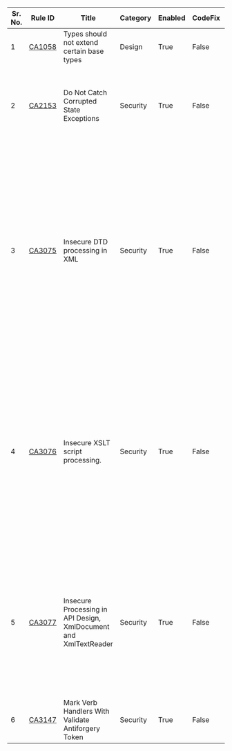 
Sr. No. | Rule ID | Title | Category | Enabled | CodeFix | Description |
--------|---------|-------|----------|---------|---------|--------------------------------------------------------------------------------------------------------------|
1 | [CA1058](https://docs.microsoft.com/visualstudio/code-quality/ca1058) | Types should not extend certain base types | Design | True | False | An externally visible type extends certain base types. Use one of the alternatives. |
2 | [CA2153](https://docs.microsoft.com/visualstudio/code-quality/ca2153) | Do Not Catch Corrupted State Exceptions | Security | True | False | Catching corrupted state exceptions could mask errors (such as access violations), resulting in inconsistent state of execution or making it easier for attackers to compromise system. Instead, catch and handle a more specific set of exception type(s) or re-throw the exception |
3 | [CA3075](https://docs.microsoft.com/visualstudio/code-quality/ca3075) | Insecure DTD processing in XML | Security | True | False | Using XmlTextReader.Load(), creating an insecure XmlReaderSettings instance when invoking XmlReader.Create(), setting the InnerXml property of the XmlDocument and enabling DTD processing using XmlUrlResolver insecurely can lead to information disclosure. Replace it with a call to the Load() method overload that takes an XmlReader instance, use XmlReader.Create() to accept XmlReaderSettings arguments or consider explicitly setting secure values. The DataViewSettingCollectionString property of DataViewManager should always be assigned from a trusted source, the DtdProcessing property should be set to false, and the XmlResolver property should be changed to XmlSecureResolver or null.  |
4 | [CA3076](https://docs.microsoft.com/visualstudio/code-quality/ca3076) | Insecure XSLT script processing. | Security | True | False | Providing an insecure XsltSettings instance and an insecure XmlResolver instance to XslCompiledTransform.Load method is potentially unsafe as it allows processing script within XSL, which on an untrusted XSL input may lead to malicious code execution. Either replace the insecure XsltSettings argument with XsltSettings.Default or an instance that has disabled document function and script execution, or replace the XmlResolver argurment with null or an XmlSecureResolver instance. This message may be suppressed if the input is known to be from a trusted source and external resource resolution from locations that are not known in advance must be supported. |
5 | [CA3077](https://docs.microsoft.com/visualstudio/code-quality/ca3077) | Insecure Processing in API Design, XmlDocument and XmlTextReader | Security | True | False | Enabling DTD processing on all instances derived from XmlTextReader or  XmlDocument and using XmlUrlResolver for resolving external XML entities may lead to information disclosure. Ensure to set the XmlResolver property to null, create an instance of XmlSecureResolver when processing untrusted input, or use XmlReader.Create method with a secure XmlReaderSettings argument. Unless you need to enable it, ensure the DtdProcessing property is set to false.  |
6 | [CA3147](https://docs.microsoft.com/visualstudio/code-quality/ca3147) | Mark Verb Handlers With Validate Antiforgery Token | Security | True | False | Missing ValidateAntiForgeryTokenAttribute on controller action {0}. |
